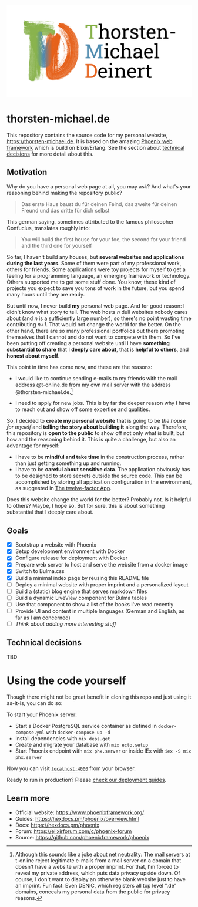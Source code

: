 ![Logo and Name: Thorsten-Michael Deinert](priv/static/images/tmde-slogan.png?raw=true)

# thorsten-michael.de

This repository contains the source code for my personal website, https://thorsten-michael.de. It is based on the amazing [Phoenix web framework](https://phoenixframework.org) which is build on Elixir/Erlang. See the section about [technical decisions](#technical-decisions) for more detail about this.

<!-- INDEX_START -->

## Motivation

Why do you have a personal web page at all, you may ask? And what's your reasoning behind making the repository public?

> Das erste Haus baust du für deinen Feind, das zweite für deinen Freund und das dritte für dich selbst

This german saying, sometimes attributed to the famous philosopher Confucius, translates roughly into:

> You will build the first house for your foe, the second for your friend and the third one for yourself

So far, I haven't build any houses, but **several websites and applications during the last years**. Some of them were part of my professional work, others for friends. Some applications were toy projects for myself to get a feeling for a programming language, an emerging framework or technology. Others supported me to get some stuff done. You know, these kind of projects you expect to save you tons of work in the future, but you spend many hours until they are ready.

But until now, I never build **my** personal web page. And for good reason: I didn't know what story to tell. The web hosts _n_ dull websites nobody cares about (and _n_ is a sufficiently large number), so there's no point wasting time contributing _n+1_. That would not change the world for the better. On the other hand, there are so many professional portfolios out there promoting themselves that I cannot and do not want to compete with them. So I've been putting off creating a personal website until I have **something substantial to share** that I **deeply care about**, that is **helpful to others**, and **honest about myself**.

This point in time has come now, and these are the reasons:

- I would like to continue sending e-mails to my friends with the mail address @t-online.de from my own mail server with the address @thorsten-michael.de.[^1]

- I need to apply for new jobs. This is by far the deeper reason why I have to reach out and show off some expertise and qualities.

So, I decided to **create my personal website** that is going to be _the house for myself_ and **telling the story about building it** along the way. Therefore, this repository is **open to the public** to show off not only what is built, but how and the reasoning behind it. This is quite a challenge, but also an advantage for myself:

- I have to be **mindful and take time** in the construction process, rather than just getting something up and running.
- I have to be **careful about sensitive data**. The application obviously has to be designed to store secrets outside the source code. This can be accomplished by storing all application configuration in the environment, as suggested in [The twelve-factor App](https://12factor.net/config).

Does this website change the world for the better? Probably not. Is it helpful to others? Maybe, I hope so. But for sure, this is about something substantial that I deeply care about.

[^1]: Although this sounds like a joke about net neutrality: The mail servers at t-online reject legitimate e-mails from a mail server on a domain that doesn't have a website with a proper imprint. For that, I'm forced to reveal my private address, which puts data privacy upside down. Of course, I don't want to display an otherwise blank website just to have an imprint. Fun fact: Even DENIC, which registers all top level ".de" domains, conceals my personal data from the public for privacy reasons.

<!-- INDEX_END -->

## Goals

- [x] Bootstrap a website with Phoenix
- [x] Setup development environment with Docker
- [x] Configure release for deployment with Docker
- [x] Prepare web server to host and serve the website from a docker image
- [x] Switch to Bulma.css
- [x] Build a minimal index page by reusing this README file
- [ ] Deploy a minimal website with proper imprint and a personalized layout
- [ ] Build a (static) blog engine that serves markdown files
- [ ] Build a dynamic LiveView component for Bulma tables
- [ ] Use that component to show a list of the books I've read recently
- [ ] Provide UI and content in multiple languages (German and English, as far as I am concerned)
- [ ] _Think about adding more interesting stuff_

## Technical decisions

TBD

# Using the code yourself

Though there might not be great benefit in cloning this repo and just using it as-it-is, you can do so:

To start your Phoenix server:

- Start a Docker PostgreSQL service container as defined in `docker-compose.yml` with `docker-compose up -d`
- Install dependencies with `mix deps.get`
- Create and migrate your database with `mix ecto.setup`
- Start Phoenix endpoint with `mix phx.server` or inside IEx with `iex -S mix phx.server`

Now you can visit [`localhost:4000`](http://localhost:4000) from your browser.

Ready to run in production? Please [check our deployment guides](https://hexdocs.pm/phoenix/deployment.html).

## Learn more

- Official website: https://www.phoenixframework.org/
- Guides: https://hexdocs.pm/phoenix/overview.html
- Docs: https://hexdocs.pm/phoenix
- Forum: https://elixirforum.com/c/phoenix-forum
- Source: https://github.com/phoenixframework/phoenix
